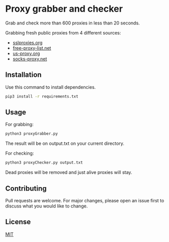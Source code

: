 # Proxy grabber and checker 

Grab and check more than 600 proxies in less than 20 seconds.

Grabbing fresh public proxies from 4 different sources:

* [sslproxies.org](http://sslproxies.org)
* [free-proxy-list.net](http://free-proxy-list.net)
* [us-proxy.org](http://us-proxy.org)
* [socks-proxy.net](http://socks-proxy.net)


## Installation

Use this command to install dependencies.


```bash
pip3 install -r requirements.txt
```

## Usage

For grabbing:

```bash
python3 proxyGrabber.py
```

The result will be on output.txt on your current directory.

For checking:

```bash
python3 proxyChecker.py output.txt
```

Dead proxies will be removed and just alive proxies will stay.


## Contributing
Pull requests are welcome. For major changes, please open an issue first to discuss what you would like to change.

## License
[MIT](https://choosealicense.com/licenses/mit/)